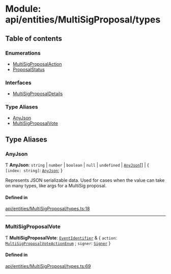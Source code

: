 # Module: api/entities/MultiSigProposal/types

## Table of contents

### Enumerations

- [MultiSigProposalAction](../wiki/api.entities.MultiSigProposal.types.MultiSigProposalAction)
- [ProposalStatus](../wiki/api.entities.MultiSigProposal.types.ProposalStatus)

### Interfaces

- [MultiSigProposalDetails](../wiki/api.entities.MultiSigProposal.types.MultiSigProposalDetails)

### Type Aliases

- [AnyJson](../wiki/api.entities.MultiSigProposal.types#anyjson)
- [MultiSigProposalVote](../wiki/api.entities.MultiSigProposal.types#multisigproposalvote)

## Type Aliases

### AnyJson

Ƭ **AnyJson**: `string` \| `number` \| `boolean` \| ``null`` \| `undefined` \| [`AnyJson`](../wiki/api.entities.MultiSigProposal.types#anyjson)[] \| \{ `[index: string]`: [`AnyJson`](../wiki/api.entities.MultiSigProposal.types#anyjson);  }

Represents JSON serializable data. Used for cases when the value can take on many types, like args for a MultiSig proposal.

#### Defined in

[api/entities/MultiSigProposal/types.ts:18](https://github.com/PolymeshAssociation/polymesh-sdk/blob/9a8715021/src/api/entities/MultiSigProposal/types.ts#L18)

___

### MultiSigProposalVote

Ƭ **MultiSigProposalVote**: [`EventIdentifier`](../wiki/api.client.types.EventIdentifier) & \{ `action`: [`MultiSigProposalVoteActionEnum`](../wiki/types.MultiSigProposalVoteActionEnum) ; `signer`: [`Signer`](../wiki/api.entities.types#signer)  }

#### Defined in

[api/entities/MultiSigProposal/types.ts:69](https://github.com/PolymeshAssociation/polymesh-sdk/blob/9a8715021/src/api/entities/MultiSigProposal/types.ts#L69)
